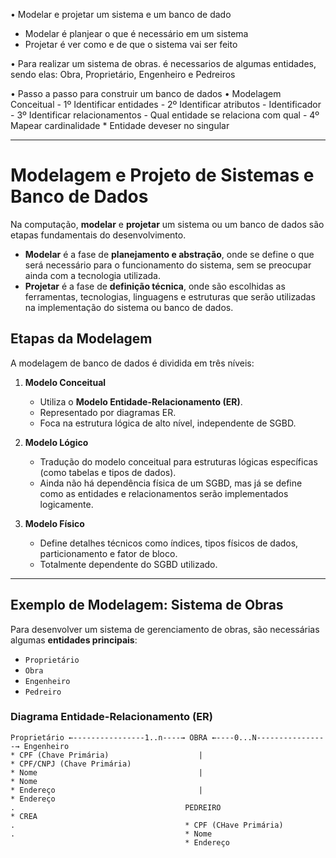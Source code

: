 • Modelar e projetar um sistema e um banco de dado
  - Modelar é planjear o que é necessário em um sistema
  - Projetar é ver como e de que o sistema vai ser feito

• Para realizar um sistema de obras. é necessarios de algumas entidades, sendo elas: Obra, Proprietário, Engenheiro e Pedreiros

• Passo a passo para construir um banco de dados
  • Modelagem Conceitual
    - 1º Identificar entidades
    - 2º Identificar atributos
      - Identificador
    - 3º Identificar relacionamentos
      - Qual entidade se relaciona com qual
    - 4º Mapear cardinalidade
    * Entidade deveser no singular

---

# Modelagem e Projeto de Sistemas e Banco de Dados

Na computação, **modelar** e **projetar** um sistema ou um banco de dados são etapas fundamentais do desenvolvimento.  

- **Modelar** é a fase de **planejamento e abstração**, onde se define o que será necessário para o funcionamento do sistema, sem se preocupar ainda com a tecnologia utilizada.
- **Projetar** é a fase de **definição técnica**, onde são escolhidas as ferramentas, tecnologias, linguagens e estruturas que serão utilizadas na implementação do sistema ou banco de dados.

## Etapas da Modelagem

A modelagem de banco de dados é dividida em três níveis:

1. **Modelo Conceitual**  
   - Utiliza o **Modelo Entidade-Relacionamento (ER)**.
   - Representado por diagramas ER.
   - Foca na estrutura lógica de alto nível, independente de SGBD.

2. **Modelo Lógico**  
   - Tradução do modelo conceitual para estruturas lógicas específicas (como tabelas e tipos de dados).
   - Ainda não há dependência física de um SGBD, mas já se define como as entidades e relacionamentos serão implementados logicamente.

3. **Modelo Físico**  
   - Define detalhes técnicos como índices, tipos físicos de dados, particionamento e fator de bloco.
   - Totalmente dependente do SGBD utilizado.

---

## Exemplo de Modelagem: Sistema de Obras

Para desenvolver um sistema de gerenciamento de obras, são necessárias algumas **entidades principais**:

- `Proprietário`
- `Obra`
- `Engenheiro`
- `Pedreiro`

### Diagrama Entidade-Relacionamento (ER)

```plaintext
Proprietário ←----------------1..n----→ OBRA ←----0...N----------------→ Engenheiro
* CPF (Chave Primária)                    |                              * CPF/CNPJ (Chave Primária)
* Nome                                    |                              * Nome
* Endereço                                |                              * Endereço
.                                      PEDREIRO                          * CREA
.                                      * CPF (CHave Primária)
.                                      * Nome
                                       * Endereço
